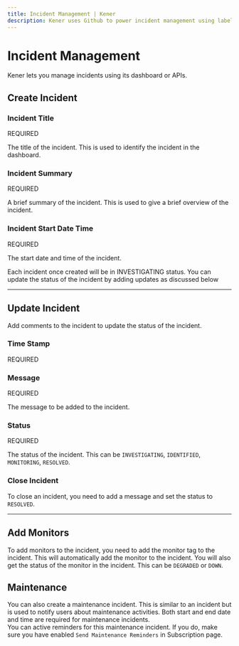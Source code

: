 ```yaml
---
title: Incident Management | Kener
description: Kener uses Github to power incident management using labels
---
```


# Incident Management

Kener lets you manage incidents using its dashboard or APIs.

## Create Incident

### Incident Title

<span class="text-red-500 text-xs font-semibold">
	REQUIRED
</span>

The title of the incident. This is used to identify the incident in the dashboard.

### Incident Summary

<span class="text-red-500 text-xs font-semibold">
	REQUIRED
</span>

A brief summary of the incident. This is used to give a brief overview of the incident.

### Incident Start Date Time

<span class="text-red-500 text-xs font-semibold">
	REQUIRED
</span>

The start date and time of the incident.

<div class="note info">
Each incident once created will be in INVESTIGATING status. You can update the status of the incident by adding updates as discussed below
</div>

---

## Update Incident

Add comments to the incident to update the status of the incident.

### Time Stamp

<span class="text-red-500 text-xs font-semibold">
	REQUIRED
</span>

### Message

<span class="text-red-500 text-xs font-semibold">
	REQUIRED
</span>

The message to be added to the incident.

### Status

<span class="text-red-500 text-xs font-semibold">
	REQUIRED
</span>

The status of the incident. This can be `INVESTIGATING`, `IDENTIFIED`, `MONITORING`, `RESOLVED`.

### Close Incident

To close an incident, you need to add a message and set the status to `RESOLVED`.

---

## Add Monitors

To add monitors to the incident, you need to add the monitor tag to the incident. This will automatically add the monitor to the incident. You will also get the status of the monitor in the incident. This can be `DEGRADED` or `DOWN`.

## Maintenance

You can also create a maintenance incident. This is similar to an incident but is used to notify users about maintenance activities. Both start and end date and time are required for maintenance incidents.  
You can active reminders for this maintenance incident. If you do, make sure you have enabled `Send Maintenance Reminders` in Subscription page.

